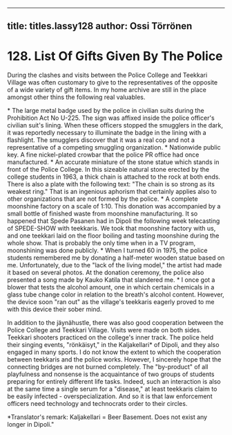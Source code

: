 
---

title: titles.lassy128
author: Ossi Törrönen
---


    
# 128. List Of Gifts Given By The Police

During the clashes and visits between the Police College and Teekkari Village was often customary to give to the representatives of the opposite of a wide variety of gift items. In my home archive are still in the place amongst other thins the following real valuables.

\*  The large metal badge used by the police in civilian suits during the Prohibition Act No U-225. The sign was affixed inside the police officer's civilian suit's lining. When these officers stopped the smugglers in the dark, it was reportedly necessary to illuminate the badge in the lining with a flashlight. The smugglers discover that it was a real cop and not a representative of a competing smuggling organization.
\*  Nationwide public key. A fine nickel-plated crowbar that the police PR office had once manufactured.
\* An accurate miniature of the stone statue which stands in front of the Police College. In this sizeable natural stone erected by the college students in 1963, a thick chain is attached to the rock at both ends. There is also a plate with the following text: "The chain is so strong as its weakest ring." That is an ingenious aphorism that certainly applies also to other organizations that are not formed by the police.
\* A complete moonshine factory on a scale of 1:10. This donation was accompanied by a small bottle of finished waste from moonshine manufacturing. It so happened that Spede Pasanen had in Dipoli the following week telecasting of SPEDE-SHOW with teekkaris. We took that moonshine factory with us, and one teekkari laid on the floor boiling and tasting moonshine during the whole show. That is probably the only time when in a TV program, moonshining was done publicly.
\* When I turned 60 in 1975, the police students remembered me by donating a half-meter wooden statue based on me. Unfortunately, due to the "lack of the living model," the artist had made it based on several photos. At the donation ceremony, the police also presented a song made by Kauko Katila that slandered me.
\* I once got a blower that tests the alcohol amount, one in which certain chemicals in a glass tube change color in relation to the breath's alcohol content. However, the device soon "ran out" as the village's teekkaris eagerly proved to me with this device their sober mind. 

In addition to the jäynähustle, there was also good cooperation between the Police College and Teekkari Village. Visits were made on both sides. Teekkari shooters practiced on the college's inner track. The police held their singing events, "rönkäisyt," in the Kaljakellari\* of Dipoli, and they also engaged in many sports. I do not know the extent to which the cooperation between teekkaris and the police works. However, I sincerely hope that the connecting bridges are not burned completely. The "by-product" of all playfulness and nonsense is the acquaintance of two groups of students preparing for entirely different life tasks. Indeed, such an interaction is also at the same time a single serum for a "disease," at least teekkaris claim to be easily infected - overspecialization. And so it is that law enforcement officers need technology and technocrats order to their circles.

\*Translator's remark: Kaljakellari = Beer Basement. Does not exist any longer in Dipoli."

